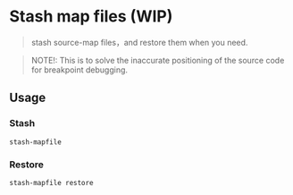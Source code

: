 # Stash map files (WIP)

> stash source-map files，and restore them when you need.

> NOTE!: This is to solve the inaccurate positioning of the source code for breakpoint debugging.

## Usage

### Stash

```shell
stash-mapfile
```

### Restore

```shell
stash-mapfile restore
```
